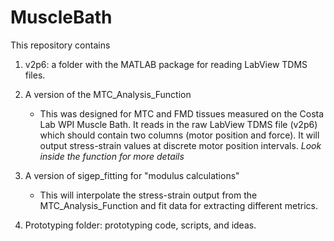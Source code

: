 # MuscleBath

This repository contains

1. v2p6: a folder with the MATLAB package for reading LabView TDMS files.

2. A version of the MTC_Analysis_Function
    - This was designed for MTC and FMD tissues measured on the Costa Lab WPI Muscle Bath. It reads in the raw LabView TDMS file (v2p6) which should contain two columns (motor position and force). It will output stress-strain values at discrete motor position intervals. *Look inside the function for more details*

3. A version of sigep_fitting for "modulus calculations"
    - This will interpolate the stress-strain output from the MTC_Analysis_Function and fit data for extracting different metrics.

4. Prototyping folder: prototyping code, scripts, and ideas.

